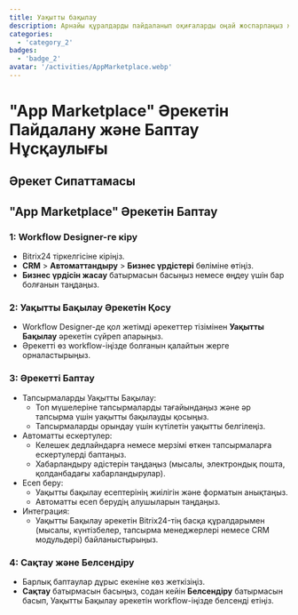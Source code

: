 ```yaml
---
title: Уақытты бақылау
description: Арнайы құралдарды пайдаланып оқиғаларды оңай жоспарлаңыз және орындаңыз.
categories: 
  - 'category_2'
badges: 
  - 'badge_2'
avatar: '/activities/AppMarketplace.webp'
---
```

# "App Marketplace" Әрекетін Пайдалану және Баптау Нұсқаулығы

## Әрекет Сипаттамасы

## **"App Marketplace" Әрекетін Баптау**

### 1: Workflow Designer-ге кіру
- Bitrix24 тіркелгісіне кіріңіз.
- **CRM** > **Автоматтандыру** > **Бизнес үрдістері** бөліміне өтіңіз.
- **Бизнес үрдісін жасау** батырмасын басыңыз немесе өңдеу үшін бар болғанын таңдаңыз.

### 2: Уақытты Бақылау Әрекетін Қосу
- Workflow Designer-де қол жетімді әрекеттер тізімінен **Уақытты Бақылау** әрекетін сүйреп апарыңыз.
- Әрекетті өз workflow-іңізде болғанын қалайтын жерге орналастырыңыз.

### 3: Әрекетті Баптау
- Тапсырмаларды Уақытты Бақылау:
  - Топ мүшелеріне тапсырмаларды тағайындаңыз және әр тапсырма үшін уақытты бақылауды қосыңыз.
  - Тапсырмаларды орындау үшін күтілетін уақытты белгілеңіз.
- Автоматты ескертулер:
  - Келешек дедлайндарға немесе мерзімі өткен тапсырмаларға ескертулерді баптаңыз.
  - Хабарландыру әдістерін таңдаңыз (мысалы, электрондық пошта, қолданбадағы хабарландырулар).
- Есеп беру:
  - Уақытты бақылау есептерінің жиілігін және форматын анықтаңыз.
  - Автоматты есеп берудің алушыларын таңдаңыз.
- Интеграция:
  - Уақытты Бақылау әрекетін Bitrix24-тің басқа құралдарымен (мысалы, күнтізбелер, тапсырма менеджерлері немесе CRM модульдері) байланыстырыңыз.

### 4: Сақтау және Белсендіру
- Барлық баптаулар дұрыс екеніне көз жеткізіңіз.
- **Сақтау** батырмасын басыңыз, содан кейін **Белсендіру** батырмасын басып, Уақытты Бақылау әрекетін workflow-іңізде белсенді етіңіз.